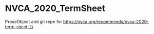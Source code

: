 # NVCA_2020_TermSheet
ProseObject and git repo for https://nvca.org/recommends/nvca-2020-term-sheet-2/ 
